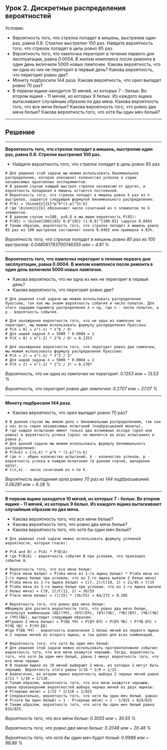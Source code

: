 ## Урок 2. Дискретные распределения вероятностей

Условие:

- Вероятность того, что стрелок попадет в мишень, выстрелив один раз, равна 0.8. Стрелок выстрелил 100 раз. Найдите вероятность того, что стрелок попадет в цель ровно 85 раз.
- Вероятность того, что лампочка перегорит в течение первого дня эксплуатации, равна 0.0004. В жилом комплексе после ремонта в один день включили 5000 новых лампочек. Какова вероятность, что ни одна из них не перегорит в первый день? Какова вероятность, что перегорят ровно две?
- Монету подбросили 144 раза. Какова вероятность, что орел выпадет ровно 70 раз?
- В первом ящике находится 10 мячей, из которых 7 - белые. Во втором ящике - 11 мячей, из которых 9 белых. Из каждого ящика вытаскивают случайным образом по два мяча. Какова вероятность того, что все мячи белые? Какова вероятность того, что ровно два мяча белые? Какова вероятность того, что хотя бы один мяч белый?

---

## Решение

---
**Вероятность того, что стрелок попадет в мишень, выстрелив один раз, равна 0.8. Стрелок выстрелил 100 раз.** 
- Найдите вероятность того, что стрелок попадет в цель ровно 85 раз.
```
# Для решения этой задачи мы можем использовать биномиальное распределение, которое описывает количество успехов в серии независимых однотипных экспериментов.
# В данном случае каждый выстрел стрелка независим от других, и вероятность попадания в мишень остается постоянной.
# Вероятность того, что стрелок попадет в мишень ровно k раз из n выстрелов, задается следующей формулой биномиального распределения:
# P(k) = \binom{n}{k}*p^k*(1-p)^{n-k}
# где \binom{n}{k} обозначает число сочетаний из n элементов по k элементов.
# В данном случае n=100, p=0.8 и мы ищем вероятность P(85):
# P(85) = \binom{100}{85} 0.8^{85} (1-0.8)^{100-85} \approx 0.0483
# Таким образом, вероятность того, что стрелок попадет в мишень ровно 85 раз из 100 выстрелов составляет около 0.0483 или примерно 4.83%.
```
_Вероятность того, что стрелок попадет в мишень ровно 85 раз из 100 выстрелов: 0.048061793700746355 или ~ 4.81 %_

---

**Вероятность того, что лампочка перегорит в течение первого дня эксплуатации, равна 0.0004.**
**В жилом комплексе после ремонта в один день включили 5000 новых лампочек.**

- Какова вероятность, что ни одна из них не перегорит в первый день?
- Какова вероятность, что перегорят ровно две?
```
# Для решения этой задачи мы можем использовать распределение Пуассона, так как мы знаем вероятность события и число попыток. Для этого зададим параметр распределения λ = np, где n - число попыток, а p - вероятность события.

# Для нахождения вероятности того, что ни одна из лампочек не перегорит, мы можем использовать формулу распределения Пуассона:
# P(X = 0) = e^(-λ) * λ^0 / 0!
# Для нашей задачи λ = 5000 * 0.0004 = 2
# P(X = 0) = e^(-2) * 2^0 / 0! = 0.1353

# Для нахождения вероятности того, что перегорят ровно две лампочки, мы можем использовать формулу распределения Пуассона:
# P(X = 2) = e^(-λ) * λ^2 / 2!
# Для нашей задачи λ = 5000 * 0.0004 = 2
# P(X = 2) = e^(-2) * 2^2 / 2! = 0.2707
```
_Вероятность, что ни одна из лампочек не перегорит: 0.1353 или ~ 13.53 %_

_Вероятность, что перегорят ровно две лампочки: 0.2707 или ~ 27.07 %_

---

**Монету подбросили 144 раза.** 

- Какова вероятность, что орел выпадет ровно 70 раз?
```
# В данном случае мы имеем дело с биномиальным распределением, так как у нас есть серия независимых испытаний (подбрасываний монеты), 
# где каждое испытание имеет только два возможных исхода (орел или решка) и вероятность успеха (орла) не меняется во всех испытаниях и равна p.
# Для данной задачи мы можем использовать формулу биномиального распределения:
# P(X=k) = C(n,k) * p^k * (1-p)^(n-k)
# где n - общее количество испытаний, k - количество успехов, p - вероятность успеха в каждом испытании (в данном случае, выпадения орла), 
# C(n,k) - число сочетаний из n по k.
```
_Вероятность выпадения орла ровно 70 раз из 144 подбрасываний: 0.06281 или ~ 6.28 %_

---

**В первом ящике находится 10 мячей, из которых 7 - белые. Во втором ящике - 11 мячей, из которых 9 белых. Из каждого ящика вытаскивают случайным образом по два мяча.** 
- Какова вероятность того, что все мячи белые? 
- Какова вероятность того, что ровно два мяча белые? 
- Какова вероятность того, что хотя бы один мяч белый?
```
# Для решения этой задачи можно использовать формулу условной вероятности, которая гласит:

# P(A and B) = P(A) * P(B|A)
# где P(B|A) - вероятность события B при условии, что произошло событие A.

# Вероятность того, что все мячи белые:
# P(все мячи белые) = P(оба мяча из 1-го ящика белые) * P(оба мяча из 2-го ящика белые при условии, что из 1-го ящика выпали 2 белых мяча)
# P(оба мяча из 1-го ящика белые) = C(7, 2)/C(10, 2) = 21/45 = 7/15
# P(оба мяча из 2-го ящика белые при условии, что из 1-го ящика выпали 2 белых мяча) = C(9, 2)/C(11, 2) = 36/55
# P(все мячи белые) = (7/15) * (36/55) = 84/275 = 0.305

# Вероятность того, что ровно два мяча белые:
#Формула для расчета вероятности того, что ровно два мяча белые, используя комбинации (ББ)(ЧЧ), (БЧ)(БЧ), (БЧ)(ЧБ), (ЧБ)(БЧ), (ЧБ)(ЧБ) и (ЧЧ)(ББ), выглядит следующим образом:
#P(ровно 2 мяча белые) = P(ББ ЧЧ) + P(БЧ БЧ) + P(БЧ ЧБ) + P(ЧБ БЧ) + P(ЧБ ЧБ) + P(ЧЧ ББ)
#где P(ББ ЧЧ) - вероятность извлечения 2 белых мячей из первого ящика и 2 черных мячей из второго ящика, и так далее для всех комбинаций.

# Вероятность того, что хотя бы один мяч белый:
# Для решения этой задачи можно использовать противоположное событие: вероятность того, что все мячи окажутся черными. Тогда, вероятность того, что хотя бы один мяч белый, равна 1 минус вероятность того, что все мячи черные.
# В первом ящике из 10 мячей выбирают 2 мяча, из которых 2 могут быть черными. Вероятность этого равна 3/10 * 2/9 = 1/15.
# Аналогично, во втором ящике вероятность выбора 2 черных мячей равна 2/11 * 1/10 = 2/110.
# Таким образом, вероятность того, что все мячи окажутся черными, равна произведению вероятностей выбора черных мячей из двух ящиков:
# P(черные мячи) = 1/15 * 2/110 = 1/825
# Следовательно, вероятность того, что хотя бы один мяч белый, равна:
# P(хотя бы один белый) = 1 - P(черные мячи) = 1 - 1/825 = 824/825
# Таким образом, вероятность того, что хотя бы один мяч белый равна 824/825.
```
_Вероятность того, что все мячи белые: 0.3055 или ~ 30.55 %_

_Вероятность того, что ровно два мяча белые: 0.2048 или ~ 20.48 %_

_Вероятность того, что хотя бы один мяч будет белый: 0.9988 или ~ 99.88 %_